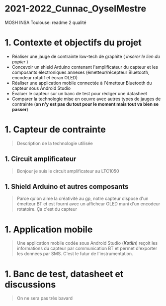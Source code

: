 # 2021-2022_Cunnac_OyselMestre

MOSH INSA Toulouse: readme 2 qualité

# 1. Contexte et objectifs du projet

- Réaliser une jauge de contrainte low-tech de graphite ( *insérer le lien du papier* )
- Concevoir un shield Arduino contenant l'amplificateur du capteur et les composants électroniques annexes (émetteur/récepteur Bluetooth, encodeur rotatif et écran OLED)
- Réaliser une application mobile connectée à l'émetteur Bluetooth du capteur sous Android Studio
- Évaluer le capteur sur un banc de test pour rédiger une datasheet
- Comparer la technologie mise en oeuvre avec autres types de jauges de contrainte (**on n'y est pas du tout pour le moment mais tout va bien se passer**)

# 1. Capteur de contrainte

> Description de la technologie utilisée

  ## 1. Circuit amplificateur
  > Bonjour je suis le circuit amplificateur au LTC1050
  ## 1. Shield Arduino et autres composants
  > Parce qu'on aime la créativité au gp, notre capteur dispose d'un émetteur BT et est fourni avec un afficheur OLED muni d'un encodeur rotatoire. Ça c'est du capteur
# 1. Application mobile
  > Une application mobile codée sous Android Studio (***Kotlin***) reçoit les informations du capteur par communication BT et permet d'exporter les données par SMS. C'est le futur de l'instrumentation.
# 1. Banc de test, datasheet et discussions
  > On ne sera pas très bavard
